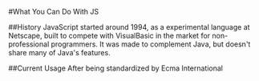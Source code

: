 #What You Can Do With JS

##History
JavaScript started around 1994, as a experimental language at Netscape, built to compete with VisualBasic in the market for non-professional programmers. It was made to complement Java, but doesn't share many of Java's features.

##Current Usage
After being standardized by Ecma International